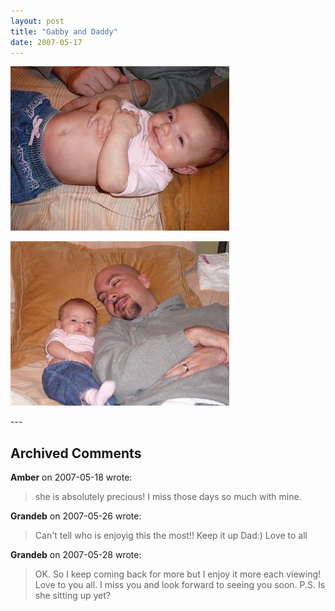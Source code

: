 ```yaml
---
layout: post
title: "Gabby and Daddy"
date: 2007-05-17
---
```


<p><img alt="" height="263" src="/assets/images/2007-05-17-P1000637(Custom).JPG" width="350"/></p>
<p><img alt="" height="263" src="/assets/images/2007-05-17-P1000634(Custom).JPG" width="350"/></p>
---

## Archived Comments

**Amber** on 2007-05-18 wrote:

> she is absolutely precious!  I miss those days so much with mine.

**Grandeb** on 2007-05-26 wrote:

> Can't tell who is enjoyig this the most!!  Keep it up Dad:)  Love to all

**Grandeb** on 2007-05-28 wrote:

> OK.  So I keep coming back for more but I enjoy it more each viewing!  Love to you all.  I miss you and look forward to seeing you soon. P.S.  Is she sitting up yet?

